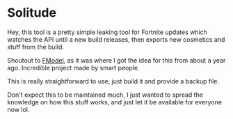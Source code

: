# Solitude

Hey, this tool is a pretty simple leaking tool for Fortnite updates which watches the API until a new build releases, then exports new cosmetics and stuff from the build.

Shoutout to [FModel](https://github.com/4sval/FModel), as it was where I got the idea for this from about a year ago. Incredible project made by smart people.

This is really straightforward to use, just build it and provide a backup file. 

Don't expect this to be maintained much, I just wanted to spread the knowledge on how this stuff works, and just let it be available for everyone now lol.
